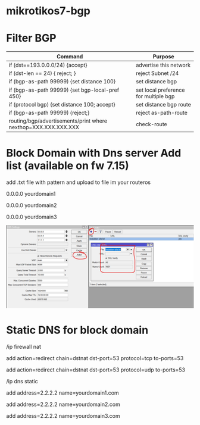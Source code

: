 # mikrotikos7-bgp

# Filter BGP

| Command | 	Purpose |
| --- | --- |
| if (dst==193.0.0.0/24) {accept} | advertise this network  |
| if (dst-len == 24) { reject; } | reject Subnet /24 |
| if (bgp-as-path 99999) {set distance 100} | set distance bgp |
| if (bgp-as-path 99999) {set bgp-local-pref 450} | set local preference for multiple bgp |
| if (protocol bgp) {set distance 100; accept} | set distance  bgp route |
| if (bgp-as-path 99999) {reject;} | reject as-path-route |
| routing/bgp/advertisements/print where nexthop=XXX.XXX.XXX.XXX | check-route |



# Block Domain with Dns server  Add list (available on fw 7.15)

add .txt file with pattern   and upload to file im your routeros

0.0.0.0  yourdomain1

0.0.0.0  yourdomain2

0.0.0.0  yourdomain3

<img src= sc.png/>


# Static DNS for block domain

/ip firewall nat

add action=redirect chain=dstnat dst-port=53 protocol=tcp to-ports=53

add action=redirect chain=dstnat dst-port=53 protocol=udp to-ports=53

/ip dns static

add address=2.2.2.2 name=yourdomain1.com

add address=2.2.2.2 name=yourdomain2.com

add address=2.2.2.2 name=yourdomain3.com





